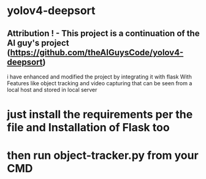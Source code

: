 # yolov4-deepsort

## Attribution ! - This project is a continuation of the AI guy's project (https://github.com/theAIGuysCode/yolov4-deepsort)

i have enhanced and modified the project by integrating it with flask
With Features like object tracking and video capturing that can be seen from a local host and stored in local server

# just install the requirements per the file and Installation of Flask too

# then run object-tracker.py from your CMD
